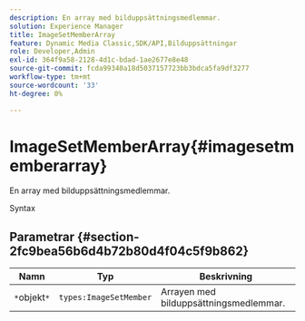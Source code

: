 ```yaml
---
description: En array med bilduppsättningsmedlemmar.
solution: Experience Manager
title: ImageSetMemberArray
feature: Dynamic Media Classic,SDK/API,Bilduppsättningar
role: Developer,Admin
exl-id: 364f9a58-2128-4d1c-bdad-1ae2677e8e48
source-git-commit: fcda99340a18d5037157723bb3bdca5fa9df3277
workflow-type: tm+mt
source-wordcount: '33'
ht-degree: 0%

---
```


# ImageSetMemberArray{#imagesetmemberarray}

En array med bilduppsättningsmedlemmar.

Syntax

## Parametrar {#section-2fc9bea56b6d4b72b80d4f04c5f9b862}

| Namn | Typ | Beskrivning |
|---|---|---|
| `*`objekt`*` | `types:ImageSetMember` | Arrayen med bilduppsättningsmedlemmar. |

